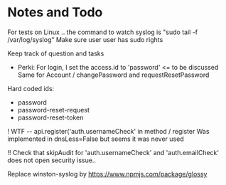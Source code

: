 # Notes and Todo 

For tests on Linux .. the command to watch syslog is "sudo tail -f /var/log/syslog" 
Make sure user user has sudo rights


Keep track of question and tasks

- Perki: For login, I set the access.id to 'password' <= to be discussed
    Same for Account / changePassword and requestResetPassword

Hard coded ids:
  - password
  - password-reset-request
  - password-reset-token


! WTF -- api.register('auth.usernameCheck' in method / register 
Was implemented in dnsLess=False but seems it was never used


!! Check that skipAudit for 'auth.usernameCheck' and 'auth.emailCheck' does not open security issue..

Replace winston-syslog by https://www.npmjs.com/package/glossy
